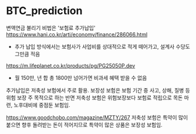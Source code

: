 # BTC_prediction

변액연금 불리기 비법은 '보험료 추가납입'
https://www.hani.co.kr/arti/economy/finance/286066.html

- 추가 납입 방식에서는 보험사가 사업비를 상대적으로 적게 떼어가고, 설계사 수당도 그만큼 적음


https://m.lifeplanet.co.kr/products/pg/PG25050P.dev

- 월 150만, 년 합 총 1800만 넘어가면 비과세 혜택 받을 수 없음

추가납입은 저축성 보험에서 주로 활용. 보장성 보험은 보험 기간 중 사고, 상해, 질병 등 위험 보장 주 목적으로 하는 반면 저축성 보험은 위험보장보다 보험료 적립으로 목돈 마련, 노후대비에 중점둔 보험임. 

https://www.goodchobo.com/magazine/MZTY/267
저축성 보험은 특약이 많이 붙으면 향후 돌려받는 돈이 적어지므로 특약이 많은 상품은 보장성 보험임.
